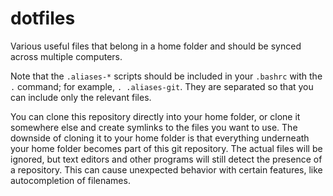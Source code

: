 # dotfiles
Various useful files that belong in a home folder and should be synced across multiple computers.

Note that the `.aliases-*` scripts should be included in your `.bashrc` with the `.` command; for example, `. .aliases-git`. They are separated so that you can include only the relevant files.

You can clone this repository directly into your home folder, or clone it somewhere else and create symlinks to the files you want to use. The downside of cloning it to your home folder is that everything underneath your home folder becomes part of this git repository. The actual files will be ignored, but text editors and other programs will still detect the presence of a repository. This can cause unexpected behavior with certain features, like autocompletion of filenames.